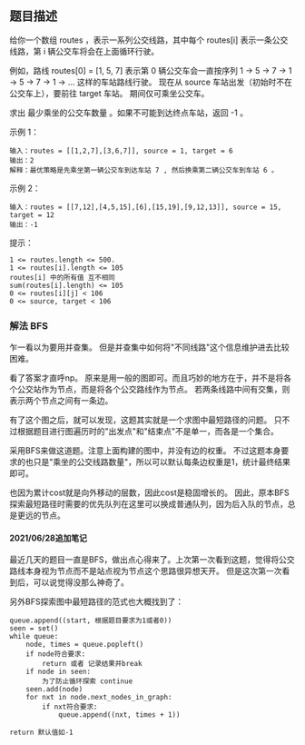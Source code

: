 ## 题目描述

给你一个数组 routes ，表示一系列公交线路，其中每个 routes[i] 表示一条公交线路，第 i 辆公交车将会在上面循环行驶。

例如，路线 routes[0] = [1, 5, 7] 表示第 0 辆公交车会一直按序列 1 -> 5 -> 7 -> 1 -> 5 -> 7 -> 1 -> ... 这样的车站路线行驶。
现在从 source 车站出发（初始时不在公交车上），要前往 target 车站。 期间仅可乘坐公交车。

求出 最少乘坐的公交车数量 。如果不可能到达终点车站，返回 -1 。

示例 1：
```
输入：routes = [[1,2,7],[3,6,7]], source = 1, target = 6
输出：2
解释：最优策略是先乘坐第一辆公交车到达车站 7 , 然后换乘第二辆公交车到车站 6 。 
```
示例 2：
```
输入：routes = [[7,12],[4,5,15],[6],[15,19],[9,12,13]], source = 15, target = 12
输出：-1
```

提示：
```
1 <= routes.length <= 500.
1 <= routes[i].length <= 105
routes[i] 中的所有值 互不相同
sum(routes[i].length) <= 105
0 <= routes[i][j] < 106
0 <= source, target < 106
```

### 解法 BFS
乍一看以为要用并查集。
但是并查集中如何将"不同线路"这个信息维护进去比较困难。

看了答案才直呼np。
原来是用一般的图即可。而且巧妙的地方在于，并不是将各个公交站作为节点，而是将各个公交路线作为节点。
若两条线路中间有交集，则表示两个节点之间有一条边。

有了这个图之后，就可以发现，这题其实就是一个求图中最短路径的问题。
只不过根据题目进行图遍历时的"出发点"和"结束点"不是单一，而各是一个集合。

采用BFS来做这道题。注意上面构建的图中，并没有边的权重。
不过这题本身要求的也只是"乘坐的公交线路数量"，所以可以默认每条边权重是1，统计最终结果即可。

也因为累计cost就是向外移动的层数，因此cost是稳固增长的。
因此，原本BFS探索最短路径时需要的优先队列在这里可以换成普通队列，因为后入队的节点，总是更远的节点。

#### 2021/06/28追加笔记
最近几天的题目一直是BFS，做出点心得来了。上次第一次看到这题，觉得将公交路线本身视为节点而不是站点视为节点这个思路很异想天开。
但是这次第一次看到后，可以说觉得没那么神奇了。

另外BFS探索图中最短路径的范式也大概找到了：
```text
queue.append((start, 根据题目要求为1或者0))
seen = set()
while queue:
    node, times = queue.popleft()
    if node符合要求:
        return 或者 记录结果并break
    if node in seen:
        为了防止循环探索 continue
    seen.add(node)
    for nxt in node.next_nodes_in_graph:
        if nxt符合要求:
            queue.append((nxt, times + 1))

return 默认值如-1
```